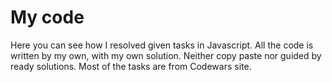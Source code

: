 # My code
Here you can see how I resolved given tasks in Javascript. All the code is written by my own, with my own solution. Neither copy paste nor guided by ready solutions. Most of the tasks are from Codewars site.
